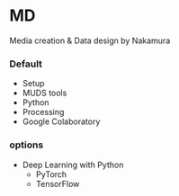 # MD
Media creation &amp; Data design by Nakamura

### Default
- Setup
- MUDS tools
- Python
- Processing
- Google Colaboratory

### options
- Deep Learning with Python
  - PyTorch
  - TensorFlow
